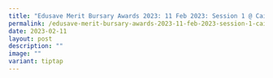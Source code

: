 ```yaml
---
title: "Edusave Merit Bursary Awards 2023: 11 Feb 2023: Session 1 @ Cairnhill CC"
permalink: /edusave-merit-bursary-awards-2023-11-feb-2023-session-1-cairnhill-cc/
date: 2023-02-11
layout: post
description: ""
image: ""
variant: tiptap
---
```


